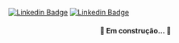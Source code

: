 

[![Linkedin Badge](https://img.shields.io/badge/LinkedIn-0077B5?style=for-the-badge&logo=linkedin&logoColor=white&link=https://www.linkedin.com/in/prasempreweb/)](https://www.linkedin.com/in/prasempreweb/)
[![Linkedin Badge](https://img.shields.io/badge/GitHub-100000?style=for-the-badge&logo=github&logoColor=white&link=https://https://github.com/PraSempreWeb/)](https://github.com/PraSempreWeb/) 




<h4 align="center"> 
	🚧  Em construção...  🚧
</h4>
  

